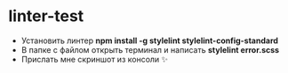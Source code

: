 # linter-test

+ Установить линтер **npm install -g stylelint stylelint-config-standard**
+ В папке с файлом открыть терминал и написать **stylelint error.scss**
+ Прислать мне скриншот из консоли :sparkles:
